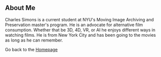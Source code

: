 ## About Me

Charles Simons is a current student at NYU's Moving Image Archiving and Preservation master's program. He is an advocate for alternative film consumption. Whether that be 3D, 4D, VR, or AI he enjoys different ways in watching films. He is from New York City and has been going to the movies as long as he can remember.

Go back to the [Homepage](index.md)
